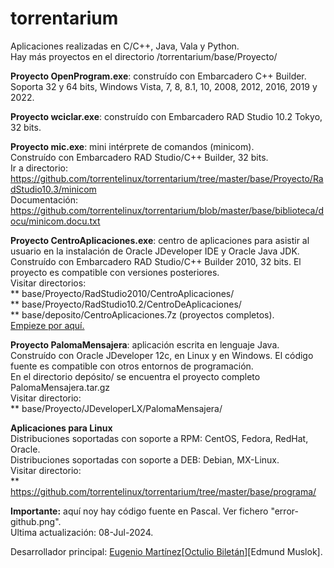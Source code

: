 # torrentarium

Aplicaciones realizadas en C/C++, Java, Vala y Python.<br>
Hay más proyectos en el directorio /torrentarium/base/Proyecto/<br>

<b>Proyecto OpenProgram.exe</b>: construído con Embarcadero C++ Builder.<br>
Soporta 32 y 64 bits, Windows Vista, 7, 8, 8.1, 10, 2008, 2012, 2016, 2019 y 2022.<br>

<b>Proyecto wciclar.exe</b>: construído con Embarcadero RAD Studio 10.2 Tokyo, 32 bits.<br>

<b>Proyecto mic.exe</b>: mini intérprete de comandos (minicom).<br> 
Construído con Embarcadero RAD Studio/C++ Builder, 32 bits.<br>
Ir a directorio: https://github.com/torrentelinux/torrentarium/tree/master/base/Proyecto/RadStudio10.3/minicom<br>
Documentación: https://github.com/torrentelinux/torrentarium/blob/master/base/biblioteca/docu/minicom.docu.txt<br>

<b>Proyecto CentroAplicaciones.exe</b>: centro de aplicaciones para asistir al usuario en la instalación de Oracle JDeveloper IDE y Oracle Java JDK.<br>
Construído con Embarcadero RAD Studio/C++ Builder 2010, 32 bits. El proyecto es compatible con versiones posteriores.<br>
Visitar directorios:<br>
** base/Proyecto/RadStudio2010/CentroAplicaciones/<br>
** base/Proyecto/RadStudio10.2/CentroDeAplicaciones/<br>
** base/deposito/CentroAplicaciones.7z (proyectos completos).<br>
<a href="https://github.com/torrentelinux/torrentarium/tree/master/base/Proyecto/RadStudio2010/CentroAplicaciones">Empieze por aquí.</a>

<b>Proyecto PalomaMensajera</b>: aplicación escrita en lenguaje Java.<br>
Construído con Oracle JDeveloper 12c, en Linux y en Windows. El código fuente es compatible con otros entornos de programación.<br>
En el directorio depósito/ se encuentra el proyecto completo PalomaMensajera.tar.gz<br>
Visitar directorio:<br>
** base/Proyecto/JDeveloperLX/PalomaMensajera/<br>

<b>Aplicaciones para Linux</b><br>
Distribuciones soportadas con soporte a RPM: CentOS, Fedora, RedHat, Oracle.<br>
Distribuciones soportadas con soporte a DEB: Debian, MX-Linux.<br>
Visitar directorio:<br>
** https://github.com/torrentelinux/torrentarium/tree/master/base/programa/<br>

<b>Importante:</b> aquí noy hay código fuente en Pascal. Ver fichero "error-github.png".<br>
Ultima actualización: 08-Jul-2024.<br>

Desarrollador principal: <a href="https://ar.linkedin.com/in/eugenio-mart%C3%ADnez-ob1">Eugenio Martínez</a>[<a href="https://www.bing.com/search?q=octulio+bilet%C3%A1n">Octulio Biletán</a>][Edmund Muslok].<br>
